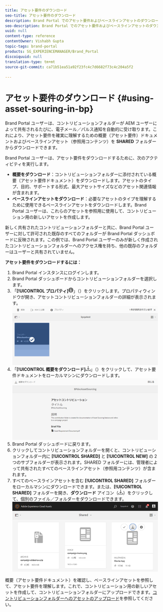 ```yaml
---
title: アセット要件のダウンロード
seo-title: アセット要件のダウンロード
description: Brand Portal でのアセット要件およびベースラインアセットのダウンロード方法を説明します。
seo-description: Brand Portal でのアセット要件およびベースラインアセットのダウンロード方法を説明します。
uuid: null
content-type: reference
contentOwner: Vishabh Gupta
topic-tags: brand-portal
products: SG_EXPERIENCEMANAGER/Brand_Portal
discoiquuid: null
translation-type: tm+mt
source-git-commit: ca71b51ea51a92f23fc4c7d6682f73c4c204a5f2

---
```



# アセット要件のダウンロード {#using-asset-souring-in-bp}

Brand Portal ユーザーは、コントリビューションフォルダーが AEM ユーザーによって共有されるたびに、電子メール／パルス通知を自動的に受け取ります。これにより、アセット要件を確実に理解するための概要（アセット要件）ドキュメントおよびベースラインアセット（参照用コンテンツ）を **SHARED** フォルダーからダウンロードできます。

Brand Portal ユーザーは、アセット要件をダウンロードするために、次のアクティビティを実行します。

* **概要をダウンロード**：コントリビューションフォルダーに添付されている概要（アセット要件ドキュメント）をダウンロードします。アセットのタイプ、目的、サポートする形式、最大アセットサイズなどのアセット関連情報が含まれます。
* **ベースラインアセットをダウンロード**：必要なアセットのタイプを理解するために使用できるベースラインアセットをダウンロードします。Brand Portal ユーザーは、これらのアセットを参照用に使用して、コントリビューション用の新しいアセットを作成します。

新しく共有されたコントリビューションフォルダーと共に、Brand Portal ユーザーに対して許可された既存のすべてのフォルダーが Brand Portal ダッシュボードに反映されます。この例では、Brand Portal ユーザーのみが新しく作成されたコントリビューションフォルダーへのアクセス権を持ち、他の既存のフォルダーはユーザーと共有されていません。

**アセット要件をダウンロードするには：**

1. Brand Portal インスタンスにログインします。
1. Brand Portal ダッシュボードからコントリビューションフォルダーを選択します。
1. 「**[!UICONTROL プロパティ]**![](assets/properties.png)」（）をクリックします。プロパティウィンドウが開き、アセットコントリビューションフォルダーの詳細が表示されます。
   ![](assets/download-asset-requirement1.png)
1. 「**[!UICONTROL 概要をダウンロード]**![](assets/download.png)」（）をクリックして、アセット要件ドキュメントをローカルマシンにダウンロードします。
   ![](assets/download-asset-requirement2.png)
1. Brand Portal ダッシュボードに戻ります。
1. クリックしてコントリビューションフォルダーを開くと、コントリビューションフォルダー内に **[!UICONTROL SHARED]** と **[!UICONTROL NEW]** の 2 つのサブフォルダーが表示されます。SHARED フォルダーには、管理者によって共有されたすべてのベースラインアセット（参照用コンテンツ）が含まれます。
1. すべてのベースラインアセットを含む **[!UICONTROL SHARED]** フォルダーをローカルマシンにダウンロードできます。または、**[!UICONTROL SHARED]** フォルダーを開き、**ダウンロード** アイコン（![](assets/download.png)）をクリックして、個別のファイル／フォルダーをダウンロードできます。
   ![](assets/download-asset-requirement3.png)

概要（アセット要件ドキュメント）を確認し、ベースラインアセットを参照して、アセット要件を理解します。これで、コントリビューション用の新しいアセットを作成して、コントリビューションフォルダーにアップロードできます。[コントリビューションフォルダーへのアセットのアップロード](brand-portal-upload-assets-to-contribution-folder.md)を参照してください。

